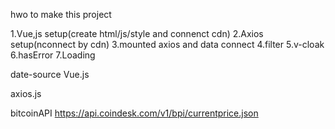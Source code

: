 hwo to make this project

1.Vue,js setup(create html/js/style and connenct cdn)
2.Axios setup(nconnect by cdn)
3.mounted axios and data connect
4.filter
5.v-cloak
6.hasError
7.Loading


date-source
Vue.js
<script src="https://cdn.jsdelivr.net/npm/vue@2.6.8/dist/vue.js"></script>

axios.js
<script src="https://cdn.jsdelivr.net/npm/axios@0.18.0/dist/axios.js"></script>

bitcoinAPI
https://api.coindesk.com/v1/bpi/currentprice.json